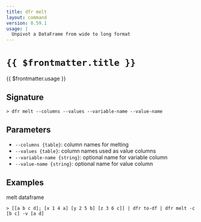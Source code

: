 ```yaml
---
title: dfr melt
layout: command
version: 0.59.1
usage: |
  Unpivot a DataFrame from wide to long format
---
```


# `{{ $frontmatter.title }}`

<div style='white-space: pre-wrap;'>{{ $frontmatter.usage }}</div>

## Signature

`> dfr melt --columns --values --variable-name --value-name`

## Parameters

- `--columns {table}`: column names for melting
- `--values {table}`: column names used as value columns
- `--variable-name {string}`: optional name for variable column
- `--value-name {string}`: optional name for value column

## Examples

melt dataframe

```shell
> [[a b c d]; [x 1 4 a] [y 2 5 b] [z 3 6 c]] | dfr to-df | dfr melt -c [b c] -v [a d]
```
